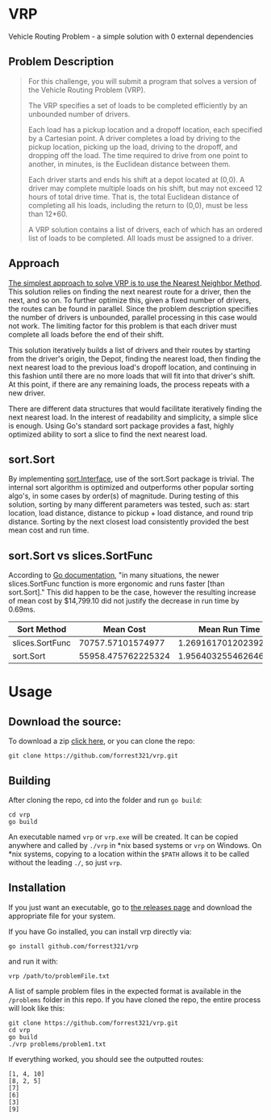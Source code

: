 # VRP
Vehicle Routing Problem - a simple solution with 0 external dependencies

## Problem Description
> For this challenge, you will submit a program that solves a version of the Vehicle Routing Problem (VRP).
> 
> The VRP specifies a set of loads to be completed efficiently by an unbounded number of drivers.
> 
> Each load has a pickup location and a dropoff location, each specified by a Cartesian point. A driver completes a load by
> driving to the pickup location, picking up the load, driving to the dropoff, and dropping off the load. The time required 
> to drive from one point to another, in minutes, is the Euclidean distance between them.
> 
> Each driver starts and ends his shift at a depot located at (0,0). A driver may complete multiple loads on his shift, but 
> may not exceed 12 hours of total drive time. That is, the total Euclidean distance of completing all his loads, including 
> the return to (0,0), must be less than 12*60.
> 
> A VRP solution contains a list of drivers, each of which has an ordered list of loads to be completed. All loads must be 
> assigned to a driver.

## Approach
[The simplest approach to solve VRP is to use the Nearest Neighbor Method](https://arxiv.org/pdf/2303.04147).  This solution 
relies on finding the next nearest route for a driver, then the next, and so on. To further optimize this, given a fixed number 
of drivers, the routes can be found in parallel. Since the problem description specifies the number of drivers is unbounded,
parallel processing in this case would not work. The limiting factor for this problem is that each driver must complete all 
loads before the end of their shift.

This solution iteratively builds a list of drivers and their routes by starting from the driver's origin, the Depot, finding 
the nearest load, then finding the next nearest load to the previous load's dropoff location, and continuing in this fashion 
until there are no more loads that will fit into that driver's shift. At this point, if there are any remaining loads, the 
process repeats with a new driver.

There are different data structures that would facilitate iteratively finding the next nearest load. In the interest of 
readability and simplicity, a simple slice is enough. Using Go's standard sort package provides a fast, highly optimized 
ability to sort a slice to find the next nearest load.

## sort.Sort
By implementing [sort.Interface](https://pkg.go.dev/sort#pkg-overview), use of the sort.Sort package is trivial. The internal sort algorithm is optimized and outperforms 
other popular sorting algo's, in some cases by order(s) of magnitude. During testing of this solution, sorting by many 
different parameters was tested, such as: start location, load distance, distance to pickup + load distance, and round trip 
distance. Sorting by the next closest load consistently provided the best mean cost and run time.

## sort.Sort vs slices.SortFunc
According to [Go documentation](https://pkg.go.dev/sort#Sort), "in many situations, the newer slices.SortFunc 
function is more ergonomic and runs faster [than sort.Sort]."  This did happen to be the case, however the resulting increase 
of mean cost by $14,799.10 did not justify the decrease in run time by 0.69ms.

| Sort Method     | Mean Cost | Mean Run Time | 
|-----------------| --- | --- |
| slices.SortFunc | 70757.57101574977 | 1.2691617012023926ms |
| sort.Sort       | 55958.475762225324 | 1.9564032554626465ms |

# Usage
## Download the source:
To download a zip [click here](https://github.com/forrest321/vrp/archive/refs/heads/main.zip), or you can clone the repo:
```shell
git clone https://github.com/forrest321/vrp.git
```
## Building
After cloning the repo, cd into the folder and run `go build`:
```shell
cd vrp
go build
```
An executable named `vrp` or `vrp.exe` will be created. It can be copied anywhere and called by `./vrp` in *nix based systems 
or `vrp` on Windows. On *nix systems, copying to a location within the `$PATH` allows it to be called without the leading 
`./`, so just `vrp`.
## Installation
If you just want an executable, go to [the releases page](https://github.com/forrest321/vrp/releases) and download the appropriate 
file for your system.  

If you have Go installed, you can install vrp directly via:
```shell
go install github.com/forrest321/vrp
```
and run it with:
```shell
vrp /path/to/problemFile.txt
```

A list of sample problem files in the expected format is available in the `/problems` folder in this repo. If you have cloned the repo, 
the entire process will look like this:
```shell
git clone https://github.com/forrest321/vrp.git
cd vrp
go build
./vrp problems/problem1.txt
```
If everything worked, you should see the outputted routes:
```shell
[1, 4, 10]
[8, 2, 5]
[7]
[6]
[3]
[9]
```

